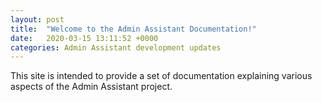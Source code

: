 ```yaml
---
layout: post
title:  "Welcome to the Admin Assistant Documentation!"
date:   2020-03-15 13:11:52 +0000
categories: Admin Assistant development updates
---
```

This site is intended to provide a set of documentation explaining various aspects of the Admin Assistant project.  
